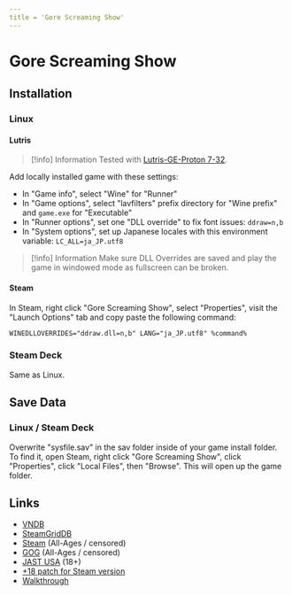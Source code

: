 ```yaml
---
title = 'Gore Screaming Show'
---
```


# Gore Screaming Show
## Installation

### Linux

#### Lutris

> [!info] Information
> Tested with [Lutris-GE-Proton 7-32](/linux/adding-wine-versions).

Add locally installed game with these settings:

* In "Game info", select "Wine" for "Runner"
* In "Game options", select "lavfilters" prefix directory for "Wine prefix" and `game.exe` for "Executable"
* In "Runner options", set one "DLL override" to fix font issues: `ddraw=n,b`
* In "System options", set up Japanese locales with this environment variable: `LC_ALL=ja_JP.utf8`

> [!info] Information
> Make sure DLL Overrides are saved and play the game in windowed mode as fullscreen can be broken.

#### Steam

In Steam, right click "Gore Screaming Show", select "Properties", visit the "Launch Options" tab and copy paste the following command:

```
WINEDLLOVERRIDES="ddraw.dll=n,b" LANG="ja_JP.utf8" %command%
```

### Steam Deck

Same as Linux.

## Save Data

### Linux / Steam Deck

Overwrite "sysfile.sav" in the sav folder inside of your game install folder. To find it, open Steam, right click "Gore Screaming Show", click "Properties", click "Local Files", then "Browse". This will open up the game folder.

## Links

* [VNDB](https://vndb.org/v933)
* [SteamGridDB](https://www.steamgriddb.com/game/5360985)
* [Steam](https://store.steampowered.com/app/2182690/Gore_Screaming_Show/) (All-Ages / censored)
* [GOG](https://www.gog.com/game/gore_screaming_show) (All-Ages / censored)
* [JAST USA](https://jastusa.com/games/jast051/gore-screaming-show) (18+)
* [+18 patch for Steam version](https://jastusa.com/games/jast051_r18dlc/gore-screaming-show-18+-content-dlc)
* [Walkthrough](https://forums.fuwanovel.net/topic/25726-gore-screaming-show-in-progress/)
